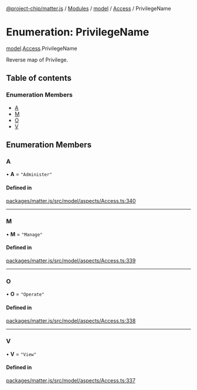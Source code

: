 [@project-chip/matter.js](../README.md) / [Modules](../modules.md) / [model](../modules/model.md) / [Access](../modules/model.Access.md) / PrivilegeName

# Enumeration: PrivilegeName

[model](../modules/model.md).[Access](../modules/model.Access.md).PrivilegeName

Reverse map of Privilege.

## Table of contents

### Enumeration Members

- [A](model.Access.PrivilegeName.md#a)
- [M](model.Access.PrivilegeName.md#m)
- [O](model.Access.PrivilegeName.md#o)
- [V](model.Access.PrivilegeName.md#v)

## Enumeration Members

### A

• **A** = ``"Administer"``

#### Defined in

[packages/matter.js/src/model/aspects/Access.ts:340](https://github.com/project-chip/matter.js/blob/0c058ae17fdba4c0b89b8b13c309011d51782299/packages/matter.js/src/model/aspects/Access.ts#L340)

___

### M

• **M** = ``"Manage"``

#### Defined in

[packages/matter.js/src/model/aspects/Access.ts:339](https://github.com/project-chip/matter.js/blob/0c058ae17fdba4c0b89b8b13c309011d51782299/packages/matter.js/src/model/aspects/Access.ts#L339)

___

### O

• **O** = ``"Operate"``

#### Defined in

[packages/matter.js/src/model/aspects/Access.ts:338](https://github.com/project-chip/matter.js/blob/0c058ae17fdba4c0b89b8b13c309011d51782299/packages/matter.js/src/model/aspects/Access.ts#L338)

___

### V

• **V** = ``"View"``

#### Defined in

[packages/matter.js/src/model/aspects/Access.ts:337](https://github.com/project-chip/matter.js/blob/0c058ae17fdba4c0b89b8b13c309011d51782299/packages/matter.js/src/model/aspects/Access.ts#L337)
